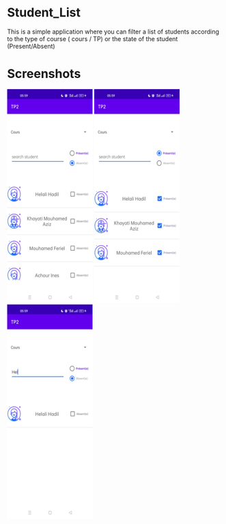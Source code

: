 # Student_List
This is a simple application where you can filter a list of students according to the type of course ( cours / TP) or the state of the student (Present/Absent)
# Screenshots
<p float="left">
<img  src="./ScreenShot1.jpg" width=200 height=500 >
<img  src="./ScreenShot2.jpg" width=200 height=500 >
<img  src="./ScreenShot3.jpg" width=200 height=500 >
</p>
